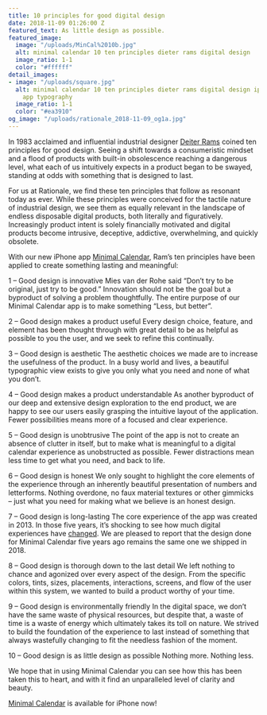 ```yaml
---
title: 10 principles for good digital design
date: 2018-11-09 01:26:00 Z
featured_text: As little design as possible.
featured_image:
  image: "/uploads/MinCal%2010b.jpg"
  alt: minimal calendar 10 ten principles dieter rams digital design
  image_ratio: 1-1
  color: "#ffffff"
detail_images:
- image: "/uploads/square.jpg"
  alt: minimal calendar 10 ten principles dieter rams digital design iphone calendar
    app typography
  image_ratio: 1-1
  color: "#ea3910"
og_image: "/uploads/rationale_2018-11-09_og1a.jpg"
---
```


In 1983 acclaimed and influential industrial designer [Deiter Rams](https://en.wikipedia.org/wiki/Dieter_Rams) coined ten principles for good design. Seeing a shift towards a consumeristic mindset and a flood of products with built-in obsolescence reaching a dangerous level, what each of us intuitively expects in a product began to be swayed, standing at odds with something that is designed to last. 

For us at Rationale, we find these ten principles that follow as resonant today as ever. While these principles were conceived for the tactile nature of industrial design, we see them as equally relevant in the landscape of endless disposable digital products, both literally and figuratively. Increasingly product intent is solely financially motivated and digital products become intrusive, deceptive, addictive, overwhelming, and quickly obsolete.

With our new iPhone app [Minimal Calendar](http://minimalcalendar.com), Ram’s ten principles have been applied to create something lasting and meaningful:

1 – Good design is innovative
Mies van der Rohe said “Don’t try to be original, just try to be good.” Innovation should not be the goal but a byproduct of solving a problem thoughtfully. The entire purpose of our Minimal Calendar app is to make something “Less, but better”.

2 – Good design makes a product useful
Every design choice, feature, and element has been thought through with great detail to be as helpful as possible to you the user, and we seek to refine this continually.

3 – Good design is aesthetic
The aesthetic choices we made are to increase the usefulness of the product. In a busy world and lives, a beautiful typographic view exists to give you only what you need and none of what you don’t.

4 – Good design makes a product understandable
As another byproduct of our deep and extensive design exploration to the end product, we are happy to see our users easily grasping the intuitive layout of the application. Fewer possibilities means more of a focused and clear experience.

5 – Good design is unobtrusive
The point of the app is not to create an absence of clutter in itself, but to make what is meaningful to a digital calendar experience as unobstructed as possible. Fewer distractions mean less time to get what you need, and back to life.

6 – Good design is honest
We only sought to highlight the core elements of the experience through an inherently beautiful presentation of numbers and letterforms. Nothing overdone, no faux material textures or other gimmicks – just what you need for making what we believe is an honest design.

7 – Good design is long-lasting
The core experience of the app was created in 2013. In those five years, it’s shocking to see how much digital experiences have  [changed](https://rationale-design.com/articles/timeless-design-for-temporary-screens/). We are pleased to report that the design done for Minimal Calendar five years ago remains the same one we shipped in 2018.

8 – Good design is thorough down to the last detail
We left nothing to chance and agonized over every aspect of the design. From the specific colors, tints, sizes, placements, interactions, screens, and flow of the user within this system, we wanted to build a product worthy of your time.

9 – Good design is environmentally friendly
In the digital space, we don’t have the same waste of physical resources, but despite that, a waste of time is a waste of energy which ultimately takes its toll on nature. We strived to build the foundation of the experience to last instead of something that always wastefully changing to fit the needless fashion of the moment.

10 – Good design is as little design as possible
Nothing more. Nothing less.

We hope that in using Minimal Calendar you can see how this has been taken this to heart, and with it find an unparalleled level of clarity and beauty.

[Minimal Calendar](http://minimalcalendar.com) is available for iPhone now!